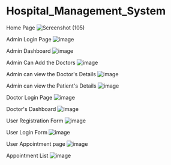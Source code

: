# Hospital_Management_System

Home Page
![Screenshot (105)](https://github.com/pankajgangwar9/Hospital_Management_System/assets/129405105/d634f993-e761-4a70-b9e2-b6ff92ec97fe)

Admin Login Page
![image](https://github.com/pankajgangwar9/Hospital_Management_System/assets/129405105/186e7ca8-35e2-4738-a12c-42e041ead84f)

Admin Dashboard
![image](https://github.com/pankajgangwar9/Hospital_Management_System/assets/129405105/95395ab4-8a4e-41f5-b1d6-b85c57fbdac7)

Admin Can Add the Doctors
![image](https://github.com/pankajgangwar9/Hospital_Management_System/assets/129405105/4157a0e2-35ee-4498-b053-8f5b7a884b95)

Admin can view the Doctor's Details
![image](https://github.com/pankajgangwar9/Hospital_Management_System/assets/129405105/dbc13dbb-1f2f-4e8e-a279-1a0b8228c992)

Admin can view the Patient's Details
![image](https://github.com/pankajgangwar9/Hospital_Management_System/assets/129405105/dd0bcaea-5275-46e4-8f94-aac96516d82c)

Doctor Login Page
![image](https://github.com/pankajgangwar9/Hospital_Management_System/assets/129405105/0445ddd5-2a06-47e5-9beb-d9c1e4af4c04)

Doctor's Dashboard
![image](https://github.com/pankajgangwar9/Hospital_Management_System/assets/129405105/b3f8f361-1886-4601-ae2a-5b5be45b11fb)

User Registration Form
![image](https://github.com/pankajgangwar9/Hospital_Management_System/assets/129405105/0e27a16e-25ce-476a-8b18-a54c0eebfc99)

User Login Form
![image](https://github.com/pankajgangwar9/Hospital_Management_System/assets/129405105/0a3588c2-c403-4a21-a06a-f74b3ced569c)

User Appointment page
![image](https://github.com/pankajgangwar9/Hospital_Management_System/assets/129405105/0e913f40-1b94-4d3f-95c5-00c1cc68cfbd)

Appointment List
![image](https://github.com/pankajgangwar9/Hospital_Management_System/assets/129405105/57e3c1aa-179d-49b3-a195-51f54b9e7af2)

